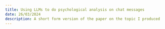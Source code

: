 ```yaml
---
title: Using LLMs to do psychological analysis on chat messages
date: 26/03/2024
description: A short form version of the paper on the topic I produced.
---
```

